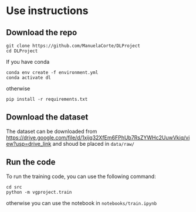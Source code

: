 # Use instructions

## Download the repo

```
git clone https://github.com/ManuelaCorte/DLProject
cd DLProject
```

If you have conda

```
conda env create -f environment.yml
conda activate dl
```

otherwise

```
pip install -r requirements.txt
```

## Download the dataset

The dataset can be downloaded from https://drive.google.com/file/d/1xijq32XfEm6FPhUb7RsZYWHc2UuwVkiq/view?usp=drive_link and shoud be placed in `data/raw/`

## Run the code

To run the training code, you can use the following command:

```
cd src
python -m vgproject.train
```

otherwise you can use the notebook in `notebooks/train.ipynb`
